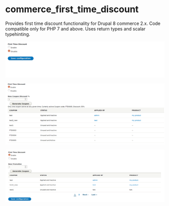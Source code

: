 # commerce_first_time_discount

Provides first time discount functionality for Drupal 8 commerce 2.x. Code compatible only for PHP 7 and above. Uses return types and scalar typehinting.

![ftd1](https://raw.githubusercontent.com/sumanthkumarc/commerce_first_time_discount/master/ftd_3.png)

![ftd2](https://raw.githubusercontent.com/sumanthkumarc/commerce_first_time_discount/master/ftd-4.png)

![ftd3](https://raw.githubusercontent.com/sumanthkumarc/commerce_first_time_discount/master/ftd_1.png)
